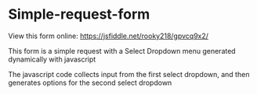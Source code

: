 # Simple-request-form
View this form online: https://jsfiddle.net/rooky218/gpvcq9x2/

This form is a simple request with a Select Dropdown menu generated dynamically with javascript

The javascript code collects input from the first select dropdown, and then generates options for the second select dropdown
